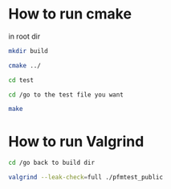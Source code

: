 # How to run cmake

in root dir

``` bash
mkdir build

cmake ../

cd test

cd /go to the test file you want

make

```
# How to run Valgrind

``` bash
cd /go back to build dir

valgrind --leak-check=full ./pfmtest_public 
```